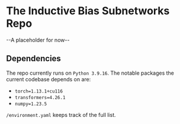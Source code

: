 # The Inductive Bias Subnetworks Repo

--A placeholder for now--

## Dependencies

The repo currently runs on `Python 3.9.16`. The notable packages the current codebase depends on are:
- `torch=1.13.1+cu116`
- `transformers=4.26.1`
- `numpy=1.23.5`

`/environment.yaml` keeps track of the full list.